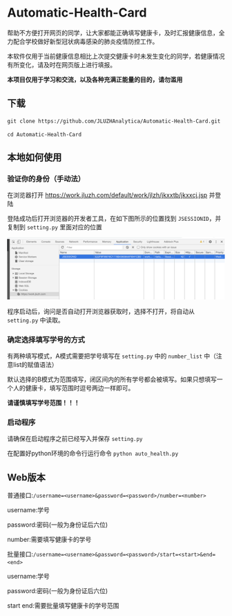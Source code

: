 # Automatic-Health-Card

帮助不方便打开网页的同学，让大家都能正确填写健康卡，及时汇报健康信息，全力配合学校做好新型冠状病毒感染的肺炎疫情防控工作。

本软件仅用于当前健康信息相比上次提交健康卡时未发生变化的同学，若健康情况有所变化，请及时在网页版上进行填报。

**本项目仅用于学习和交流，以及各种充满正能量的目的，请勿滥用**

## 下载

`git clone https://github.com/JLUZHAnalytica/Automatic-Health-Card.git`

`cd Automatic-Health-Card`

## 本地如何使用

### 验证你的身份（手动法）

在浏览器打开 https://work.jluzh.com/default/work/jlzh/jkxxtb/jkxxcj.jsp 并登陆

登陆成功后打开浏览器的开发者工具，在如下图所示的位置找到 `JSESSIONID`，并复制到 `setting.py` 里面对应的位置

![image](img/WX20200809-171001@2x.png)

程序启动后，询问是否自动打开浏览器获取时，选择不打开，将自动从 `setting.py` 中读取。

### 确定选择填写学号的方式

有两种填写模式，A模式需要把学号填写在 `setting.py` 中的 `number_list` 中（注意list的赋值语法）

默认选择的B模式为范围填写，闭区间内的所有学号都会被填写。如果只想填写一个人的健康卡，填写范围时逗号两边一样即可。

**请谨慎填写学号范围！！！**

### 启动程序

请确保在启动程序之前已经写入并保存 `setting.py`

在配置好python环境的命令行运行命令 `python auto_health.py`

## Web版本

普通接口:`/username=<username>&password=<password>/number=<number>`

username:学号

password:密码(一般为身份证后六位)

number:需要填写健康卡的学号

批量接口:`/username=<username>&password=<password>/start=<start>&end=<end>`

username:学号

password:密码(一般为身份证后六位)

start  end:需要批量填写健康卡的学号范围
